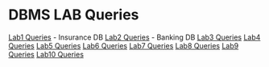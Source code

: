 # DBMS LAB Queries

[Lab1 Queries](https://github.com/harshit3012/dbms_lab/blob/master/lab1_insurance_07022020.sql) - Insurance DB <lr />
[Lab2 Queries](https://github.com/harshit3012/dbms_lab/blob/master/lab2_banking_14022020.sql) - Banking DB <lr />
[Lab3 Queries](https://github.com/harshit3012/dbms_lab/blob/master/lab3_supplier_28022020.sql)
[Lab4 Queries](https://github.com/harshit3012/dbms_lab/blob/master/lab4_studFac.sql)
[Lab5 Queries](https://github.com/harshit3012/dbms_lab/blob/master/lab5_airline.sql)
[Lab6 Queries](https://github.com/harshit3012/dbms_lab/blob/master/lab6_order_salesman.sql)
[Lab7 Queries](https://github.com/harshit3012/dbms_lab/blob/master/lab7_books.sql)
[Lab8 Queries](https://github.com/harshit3012/dbms_lab/blob/master/lab8_collegeDB1.sql)
[Lab9 Queries](https://github.com/harshit3012/dbms_lab/blob/master/lab9_movieDB.sql)
[Lab10 Queries](https://github.com/harshit3012/dbms_lab/blob/master/lab10_collegeDB2.sql)
